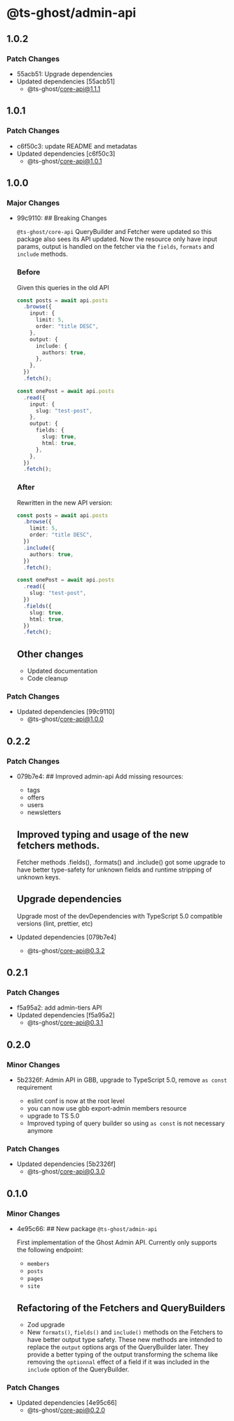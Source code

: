 # @ts-ghost/admin-api

## 1.0.2

### Patch Changes

- 55acb51: Upgrade dependencies
- Updated dependencies [55acb51]
  - @ts-ghost/core-api@1.1.1

## 1.0.1

### Patch Changes

- c6f50c3: update README and metadatas
- Updated dependencies [c6f50c3]
  - @ts-ghost/core-api@1.0.1

## 1.0.0

### Major Changes

- 99c9110: ## Breaking Changes

  `@ts-ghost/core-api` QueryBuilder and Fetcher were updated so this package also sees its API updated. Now the resource only have input params, output is handled on the fetcher via the `fields`, `formats` and `include` methods.

  ### Before

  Given this queries in the old API

  ```ts
  const posts = await api.posts
    .browse({
      input: {
        limit: 5,
        order: "title DESC",
      },
      output: {
        include: {
          authors: true,
        },
      },
    })
    .fetch();

  const onePost = await api.posts
    .read({
      input: {
        slug: "test-post",
      },
      output: {
        fields: {
          slug: true,
          html: true,
        },
      },
    })
    .fetch();
  ```

  ### After

  Rewritten in the new API version:

  ```ts
  const posts = await api.posts
    .browse({
      limit: 5,
      order: "title DESC",
    })
    .include({
      authors: true,
    })
    .fetch();

  const onePost = await api.posts
    .read({
      slug: "test-post",
    })
    .fields({
      slug: true,
      html: true,
    })
    .fetch();
  ```

  ## Other changes

  - Updated documentation
  - Code cleanup

### Patch Changes

- Updated dependencies [99c9110]
  - @ts-ghost/core-api@1.0.0

## 0.2.2

### Patch Changes

- 079b7e4: ## Improved admin-api
  Add missing resources:

  - tags
  - offers
  - users
  - newsletters

  ## Improved typing and usage of the new fetchers methods.

  Fetcher methods .fields(), .formats() and .include() got some upgrade to have better type-safety for unknown fields and runtime stripping of unknown keys.

  ## Upgrade dependencies

  Upgrade most of the devDependencies with TypeScript 5.0 compatible versions (lint, prettier, etc)

- Updated dependencies [079b7e4]
  - @ts-ghost/core-api@0.3.2

## 0.2.1

### Patch Changes

- f5a95a2: add admin-tiers API
- Updated dependencies [f5a95a2]
  - @ts-ghost/core-api@0.3.1

## 0.2.0

### Minor Changes

- 5b2326f: Admin API in GBB, upgrade to TypeScript 5.0, remove `as const` requirement

  - eslint conf is now at the root level
  - you can now use gbb export-admin members resource
  - upgrade to TS 5.0
  - Improved typing of query builder so using `as const` is not necessary anymore

### Patch Changes

- Updated dependencies [5b2326f]
  - @ts-ghost/core-api@0.3.0

## 0.1.0

### Minor Changes

- 4e95c66: ## New package `@ts-ghost/admin-api`

  First implementation of the Ghost Admin API. Currently only supports the following endpoint:

  - `members`
  - `posts`
  - `pages`
  - `site`

  ## Refactoring of the Fetchers and QueryBuilders

  - Zod upgrade
  - New `formats()`, `fields()` and `include()` methods on the Fetchers to have better output type safety. These new methods are intended to replace the `output` options args of the QueryBuilder later. They provide a better typing of the output transforming the schema like removing the `optionnal` effect of a field if it was included in the `include` option of the QueryBuilder.

### Patch Changes

- Updated dependencies [4e95c66]
  - @ts-ghost/core-api@0.2.0

